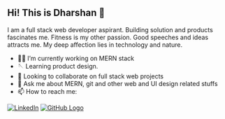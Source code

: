 ## Hi! This is Dharshan 👋

I am a full stack web developer aspirant. Building solution and products fascinates me. Fitness is my other passion. Good speeches and ideas attracts me. My deep affection lies in technology and nature.

- 👨‍💻 I’m currently working on MERN stack
- 🪡 Learning product design.
- 👯 Looking to collaborate on full stack web projects
- 💬 Ask me about MERN, git and other web and UI design related stuffs
- 📫 How to reach me: 

[![LinkedIn](https://img.shields.io/badge/linkedin-%230077B5.svg?&style=for-the-badge&logo=linkedin&logoColor=white)](https://www.linkedin.com/in/dharshan-k/) [![GitHub Logo](https://img.shields.io/badge/gmail-D14836?&style=for-the-badge&logo=gmail&logoColor=white)](mailto:dharshan0011@gmail.com)



